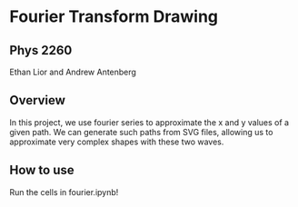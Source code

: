 # Fourier Transform Drawing
## Phys 2260
Ethan Lior and Andrew Antenberg
## Overview
In this project, we use fourier series to approximate the x and y values of a given path. We can generate such paths from SVG files, allowing us to approximate very complex shapes with these two waves.
## How to use
Run the cells in fourier.ipynb!
